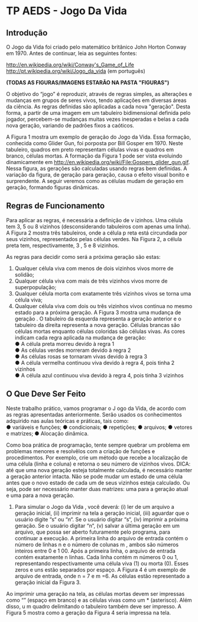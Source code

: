# TP AEDS - Jogo Da Vida
<b><h2>Introdução</h2></b>

O Jogo da Vida foi criado pelo matemático britânico John Horton Conway em 1970. Antes de continuar, leia as seguintes fontes:

http://en.wikipedia.org/wiki/Conway's_Game_of_Life <br>
http://pt.wikipedia.org/wiki/Jogo_da_vida (em português)

<b> (TODAS AS FIGURAS/IMAGENS ESTARÃO NA PASTA "FIGURAS") </b><br>

O objetivo do “jogo” é reproduzir, através de regras simples, as alterações e mudanças em grupos de seres vivos, tendo aplicações em diversas áreas da ciência. As regras definidas são aplicadas a cada nova "geração". Desta forma, a partir de uma imagem em
um tabuleiro bidimensional definida pelo jogador, percebem-se mudanças muitas vezes inesperadas e belas a cada nova geração, variando de padrões fixos a caóticos.

A Figura 1 mostra um exemplo de geração do Jogo da Vida. Essa formação, conhecida como Glider Gun, foi porposta por Bill Gosper em 1970. Neste tabuleiro, quadros em preto representam células vivas e quadros em branco, células mortas. A formação da Figura 1 pode ser vista evoluindo dinamicamente em http://en.wikipedia.org/wiki/File:Gospers_glider_gun.gif. Nessa figura, as gerações são calculadas usando regras bem definidas. A variação da figura, de geração para geração, causa o efeito visual bonito e surprendente. A seguir veremos como as células mudam de geração em geração, formando figuras dinâmicas.

<b><h2>Regras de Funcionamento</h2></b>
Para aplicar as regras, é necessária a definição de v izinhos. Uma célula tem 3, 5 ou 8 vizinhos (desconsiderando tabuleiros com apenas uma linha). A Figura 2 mostra três tabuleiros, onde a célula p reta está circundada por seus vizinhos, representados pelas células verdes. Na Figura 2, a célula preta tem, respectivamente, 3 , 5 e 8 vizinhos.

As regras para decidir como será a próxima geração são estas:
1. Qualquer célula viva com menos de dois vizinhos vivos morre de solidão;
2. Qualquer célula viva com mais de três vizinhos vivos morre de superpopulação;
3. Qualquer célula morta com exatamente três vizinhos vivos se torna uma célula
viva;
4. Qualquer célula viva com dois ou três vizinhos vivos continua no mesmo estado
para a próxima geração.
A Figura 3 mostra uma mudança de geração . O tabuleiro da esquerda representa a geração anterior e o tabuleiro da direita representa a nova geração. Células brancas são células mortas enquanto células coloridas são células vivas. As cores indicam cada regra
aplicada na mudança de geração: <br>
● A célula preta morreu devido à regra 1 <br>
● As células verdes morreram devido à regra 2 <br>
● As células rosas se tornaram vivas devido à regra 3 <br>
● A célula vermelha continuou viva devido à regra 4, pois tinha 2 vizinhos <br>
● A célula azul continuou viva devido à regra 4, pois tinha 3 vizinhos <br>

<h2><b> O Que Deve Ser Feito </h2></b>
Neste trabalho prático, vamos programar o J ogo da Vida, de acordo com as regras apresentadas anteriormente. Serão usados os conhecimentos adquirido nas aulas teóricas e práticas, tais como: <br>
● variáveis e funções;
● condicionais; 
● repetições;
● arquivos;
● vetores e matrizes;
● Alocação dinâmica. <br>

Como boa prática de programação, tente sempre quebrar um problema em problemas menores e resolvêlos
com a criação de funções e procedimentos. Por exemplo, crie um método que recebe a localização de uma célula (linha e coluna) e
retorna o seu número de vizinhos vivos.
DICA: até que uma nova geração esteja totalmente calculada, é necessário manter a geração anterior intacta. Não se pode mudar um estado de uma célula antes que o novo estado de cada um de seus vizinhos esteja calculado. Ou seja, pode ser necessário manter duas matrizes: uma para a geração atual e uma para a nova geração.

1. Para simular o Jogo da Vida , você deverá:
(i) ler de um arquivo a geração inicial,
(ii) imprimir na tela a geração inicial,
(iii) aguardar que o usuário digite “s“ ou “n“. Se o usuário digitar “s“,
(iv) imprimir a próxima geração. Se o usuário digitar “n“,
(v) salvar a última geração em um arquivo, que possa ser aberto futuramente pelo programa, para continuar a execução.
A primeira linha do arquivo de entrada contém o número de linhas n e o número de colunas m , ambos são números inteiros entre 0 e 1 00. Após a primeira linha, o arquivo de entrada contém exatamente n linhas. Cada linha contém m números 0 ou 1, representando respectivamente uma célula viva (1) ou morta (0). Esses zeros e uns estão separados por espaço. A Figura 4 é um exemplo de arquivo de entrada, onde n = 7 e m =6. As células estão representado a geração inicial da Figura 3.

Ao imprimir uma geração na tela, as células mortas devem ser impressas como “” (espaço em branco) e as células vivas como um * (asterisco). Além disso, u m quadro delimitando o tabuleiro também deve ser impresso. A Figura 5 mostra como a geração da Figura 4 seria impressa na tela.

